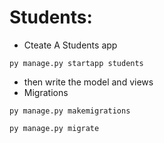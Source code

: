 # Students:
* Cteate A Students app
```
py manage.py startapp students
```
* then write the model and views
* Migrations
```
py manage.py makemigrations
```
```
py manage.py migrate
```
